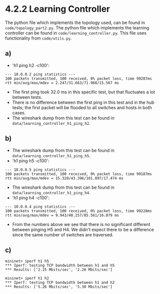 4.2.2 Learning Controller
===========================

The python file which implements the topology used, can be found in `code/topology_part2.py`.
The python file which implements the learning controller can be found in `code/learning_controller.py`. This file uses functionality from `code/utils.py`.

a)
----
- 'h1 ping h2 -c100':
~~~~~
--- 10.0.0.2 ping statistics ---
100 packets transmitted, 100 received, 0% packet loss, time 99287ms
rtt min/avg/max/mdev = 2.247/31.663/71.968/15.567 ms
~~~~~

- The first ping took 32.0 ms in this specific test, but that fluctuates a lot between tests.
- There is no difference between the first ping in this test and in the hub tests; the first packet will be flooded to all switches and hosts in both cases.
- The wireshark dump from this test can be found in `data/learning_controller_h1_ping_h2`.

b)
----
- The wireshark dump from this test can be found in `data/learning_controller_h1_ping_h5`.
- 'h1 ping h5 -c100':
~~~~~
--- 10.0.0.5 ping statistics ---
100 packets transmitted, 100 received, 0% packet loss, time 99187ms
rtt min/avg/max/mdev = 15.320/43.396/101.097/17.474 ms
~~~~~


- The wireshark dump from this test can be found in `data/learning_controller_h1_ping_h4`.
- 'h1 ping h4 -c100':
~~~~~
--- 10.0.0.4 ping statistics ---
100 packets transmitted, 100 received, 0% packet loss, time 99228ms
rtt min/avg/max/mdev = 9.943/40.257/85.561/16.079 ms
~~~~~

- From the numbers above we see that there is no significant different between pinging H5 and H4. We didn't expect there to be a difference since the same number of switches are traversed.

c)
----

~~~~~
mininet> iperf h1 h5
*** Iperf: testing TCP bandwidth between h1 and h5
*** Results: ['2.25 Mbits/sec', '2.26 Mbits/sec']
~~~~~

~~~~~
mininet> iperf h1 h2
*** Iperf: testing TCP bandwidth between h1 and h2
*** Results: ['5.26 Mbits/sec', '5.30 Mbits/sec']
~~~~~
